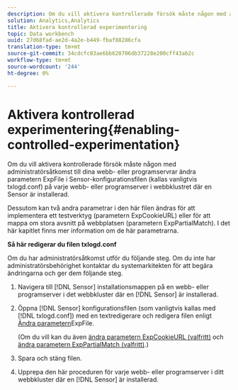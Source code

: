 ```yaml
---
description: Om du vill aktivera kontrollerade försök måste någon med administratörsåtkomst till dina webb- eller programservrar ändra parametern ExpFile i Sensor-konfigurationsfilen (kallas vanligtvis txlogd.conf) på varje webb- eller programserver i webbklustret där en Sensor är installerad.
solution: Analytics,Analytics
title: Aktivera kontrollerad experimentering
topic: Data workbench
uuid: 27d68fad-ae2d-4a2e-b449-fbaf88286cfa
translation-type: tm+mt
source-git-commit: 34cdcfc83ae6bb620706db37228e200cff43ab2c
workflow-type: tm+mt
source-wordcount: '244'
ht-degree: 0%

---
```



# Aktivera kontrollerad experimentering{#enabling-controlled-experimentation}

Om du vill aktivera kontrollerade försök måste någon med administratörsåtkomst till dina webb- eller programservrar ändra parametern ExpFile i Sensor-konfigurationsfilen (kallas vanligtvis txlogd.conf) på varje webb- eller programserver i webbklustret där en Sensor är installerad.

Dessutom kan två andra parametrar i den här filen ändras för att implementera ett testverktyg (parametern ExpCookieURL) eller för att mappa om stora avsnitt på webbplatsen (parametern ExpPartialMatch). I det här kapitlet finns mer information om de här parametrarna.

**Så här redigerar du filen txlogd.conf**

Om du har administratörsåtkomst utför du följande steg. Om du inte har administratörsbehörighet kontaktar du systemarkitekten för att begära ändringarna och ger dem följande steg.

1. Navigera till [!DNL Sensor] installationsmappen på en webb- eller programserver i det webbkluster där en [!DNL Sensor] är installerad.
1. Öppna [!DNL Sensor] konfigurationsfilen (som vanligtvis kallas med [!DNL txlogd.conf]) med en textredigerare och redigera filen enligt [Ändra parametern](../../../home/c-undst-ctrld-exp/t-en-ctrld-exp/c-mod-expfile-prm.md#concept-25232b386a654870becc789d4f1fcc28)ExpFile.

   (Om du vill kan du även [ändra parametern ExpCookieURL (valfritt)](../../../home/c-undst-ctrld-exp/t-en-ctrld-exp/c-mod-expckurl-prm.md#concept-215bf86bab4e4ec0b0cc803ec48a8fcf) och [ändra parametern ExpPartialMatch (valfritt)](../../../home/c-undst-ctrld-exp/t-en-ctrld-exp/c-mod-expplmth-prm.md#concept-9c817c4c49b74287b0f70d6a1a37655e).)

1. Spara och stäng filen.
1. Upprepa den här proceduren för varje webb- eller programserver i ditt webbkluster där en [!DNL Sensor] är installerad.
